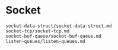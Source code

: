 # Socket

```{toctree}
socket-data-struct/socket-data-struct.md
socket-tcp/socket-tcp.md
socket-buf-queue/socket-buf-queue.md
listen-queues/listen-queues.md
```